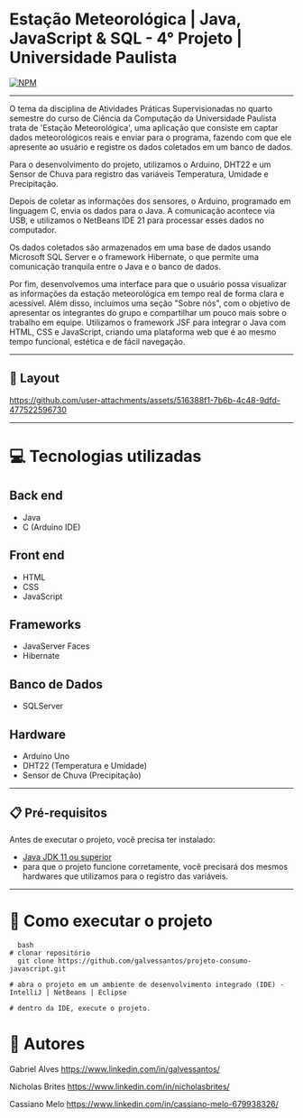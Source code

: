 # Estação Meteorológica | Java, JavaScript & SQL - 4° Projeto | Universidade Paulista
[![NPM](https://img.shields.io/npm/l/react)](https://github.com/galvessantos/projeto-consumo-javascript/blob/main/LICENSE) 

---

O tema da disciplina de Atividades Práticas Supervisionadas no quarto semestre do curso de Ciência da Computação da Universidade Paulista trata de 'Estação Meteorológica', uma aplicação que consiste em captar dados meteorológicos reais e enviar para o programa, fazendo com que ele apresente ao usuário e registre os dados coletados em um banco de dados. 

Para o desenvolvimento do projeto, utilizamos o Arduino, DHT22 e um Sensor de Chuva para registro das variáveis Temperatura, Umidade e Precipitação. 

Depois de coletar as informações dos sensores, o Arduino, programado em linguagem C, envia os dados para o Java. A comunicação acontece via USB, e utilizamos o NetBeans IDE 21 para processar esses dados no computador.

Os dados coletados são armazenados em uma base de dados usando Microsoft SQL Server e o framework Hibernate, o que permite uma comunicação tranquila entre o Java e o banco de dados.

Por fim, desenvolvemos uma interface para que o usuário possa visualizar as informações da estação meteorológica em tempo real de forma clara e acessível. Além disso, incluímos uma seção "Sobre nós", com o objetivo de apresentar os integrantes do grupo e compartilhar um pouco mais sobre o trabalho em equipe. Utilizamos o framework JSF para integrar o Java com HTML, CSS e JavaScript, criando uma plataforma web que é ao mesmo tempo funcional, estética e de fácil navegação.

---

## 🔳 Layout 

https://github.com/user-attachments/assets/516388f1-7b6b-4c48-9dfd-477522596730

---

# 💻 Tecnologias utilizadas

## Back end
- Java
- C (Arduino IDE)

## Front end
- HTML
- CSS
- JavaScript

## Frameworks
- JavaServer Faces
- Hibernate

## Banco de Dados
- SQLServer

## Hardware
- Arduino Uno
- DHT22 (Temperatura e Umidade)
- Sensor de Chuva (Precipitação)

---

## 📋 Pré-requisitos

Antes de executar o projeto, você precisa ter instalado:

- [Java JDK 11 ou superior](https://www.oracle.com/java/technologies/javase-jdk11-downloads.html)
- para que o projeto funcione corretamente, você precisará dos mesmos hardwares que utilizamos para o registro das variáveis. 
  
---

# 🏁 Como executar o projeto
```
  bash
# clonar repositório
  git clone https://github.com/galvessantos/projeto-consumo-javascript.git

# abra o projeto em um ambiente de desenvolvimento integrado (IDE) - IntelliJ | NetBeans | Eclipse

# dentro da IDE, execute o projeto.

```


# 🤝 Autores

Gabriel Alves
https://www.linkedin.com/in/galvessantos/

Nicholas Brites
https://www.linkedin.com/in/nicholasbrites/

Cassiano Melo
https://www.linkedin.com/in/cassiano-melo-679938326/
